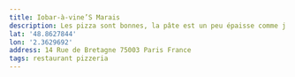 ```yaml
---
title: Iobar-à-vine’S Marais
description: Les pizza sont bonnes, la pâte est un peu épaisse comme j’aime ! Mais elles sont chères. bar au top en face où l’on peut commander les pizzas.
lat: '48.8627844'
lon: '2.3629692'
address: 14 Rue de Bretagne 75003 Paris France
tags: restaurant pizzeria
---
```

